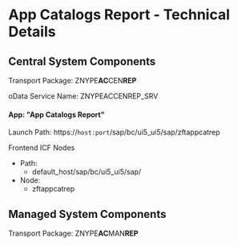 # App Catalogs Report - Technical Details

## Central System Components

Transport Package: ZNYPE**AC**CEN**REP**

oData Service Name: ZNYPEACCENREP_SRV

#### App: "App Catalogs Report"

Launch Path: https://`host:port`/sap/bc/ui5_ui5/sap/zftappcatrep

Frontend ICF Nodes

* Path:
    * default_host/sap/bc/ui5_ui5/sap/
* Node:
    * zftappcatrep

## Managed System Components

Transport Package: ZNYPE**AC**MAN**REP**